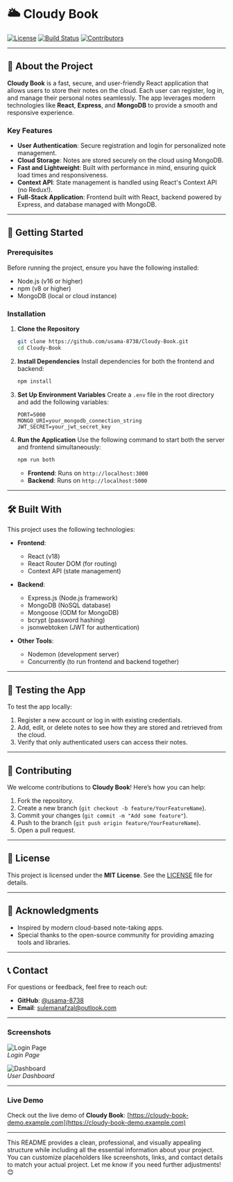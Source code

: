 # 🌥️ **Cloudy Book**

[![License](https://img.shields.io/badge/license-MIT-blue.svg)](LICENSE) [![Build Status](https://img.shields.io/badge/build-passing-brightgreen)](https://github.com/usama-8738/Cloudy-Book) [![Contributors](https://img.shields.io/badge/contributors-1-orange)](https://github.com/usama-8738/Cloudy-Book/graphs/contributors)

---

## 📝 **About the Project**

**Cloudy Book** is a fast, secure, and user-friendly React application that allows users to store their notes on the cloud. Each user can register, log in, and manage their personal notes seamlessly. The app leverages modern technologies like **React**, **Express**, and **MongoDB** to provide a smooth and responsive experience.

### **Key Features**
- **User Authentication**: Secure registration and login for personalized note management.
- **Cloud Storage**: Notes are stored securely on the cloud using MongoDB.
- **Fast and Lightweight**: Built with performance in mind, ensuring quick load times and responsiveness.
- **Context API**: State management is handled using React's Context API (no Redux!).
- **Full-Stack Application**: Frontend built with React, backend powered by Express, and database managed with MongoDB.

---

## 🚀 **Getting Started**

### **Prerequisites**
Before running the project, ensure you have the following installed:
- Node.js (v16 or higher)
- npm (v8 or higher)
- MongoDB (local or cloud instance)

### **Installation**

1. **Clone the Repository**
   ```bash
   git clone https://github.com/usama-8738/Cloudy-Book.git
   cd Cloudy-Book
   ```

2. **Install Dependencies**
   Install dependencies for both the frontend and backend:
   ```bash
   npm install
   ```

3. **Set Up Environment Variables**
   Create a `.env` file in the root directory and add the following variables:
   ```env
   PORT=5000
   MONGO_URI=your_mongodb_connection_string
   JWT_SECRET=your_jwt_secret_key
   ```

4. **Run the Application**
   Use the following command to start both the server and frontend simultaneously:
   ```bash
   npm run both
   ```
   - **Frontend**: Runs on `http://localhost:3000`
   - **Backend**: Runs on `http://localhost:5000`

---

## 🛠️ **Built With**

This project uses the following technologies:

- **Frontend**:
  - React (v18)
  - React Router DOM (for routing)
  - Context API (state management)

- **Backend**:
  - Express.js (Node.js framework)
  - MongoDB (NoSQL database)
  - Mongoose (ODM for MongoDB)
  - bcrypt (password hashing)
  - jsonwebtoken (JWT for authentication)

- **Other Tools**:
  - Nodemon (development server)
  - Concurrently (to run frontend and backend together)

---

## 🧪 **Testing the App**

To test the app locally:
1. Register a new account or log in with existing credentials.
2. Add, edit, or delete notes to see how they are stored and retrieved from the cloud.
3. Verify that only authenticated users can access their notes.

---

## 🌟 **Contributing**

We welcome contributions to **Cloudy Book**! Here’s how you can help:
1. Fork the repository.
2. Create a new branch (`git checkout -b feature/YourFeatureName`).
3. Commit your changes (`git commit -m "Add some feature"`).
4. Push to the branch (`git push origin feature/YourFeatureName`).
5. Open a pull request.

---

## 📜 **License**

This project is licensed under the **MIT License**. See the [LICENSE](LICENSE) file for details.

---

## 🙏 **Acknowledgments**

- Inspired by modern cloud-based note-taking apps.
- Special thanks to the open-source community for providing amazing tools and libraries.

---

## 📞 **Contact**

For questions or feedback, feel free to reach out:

- **GitHub**: [@usama-8738](https://github.com/usama-8738)
- **Email**: sulemanafzal@outlook.com

---

### **Screenshots**

![Login Page](https://via.placeholder.com/800x400?text=Login+Page)  
*Login Page*

![Dashboard](https://via.placeholder.com/800x400?text=Dashboard)  
*User Dashboard*

---

### **Live Demo**

Check out the live demo of **Cloudy Book**: [https://cloudy-book-demo.example.com](https://cloudy-book-demo.example.com)

---

This README provides a clean, professional, and visually appealing structure while including all the essential information about your project. You can customize placeholders like screenshots, links, and contact details to match your actual project. Let me know if you need further adjustments! 😊
